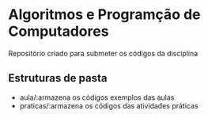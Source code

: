 # Algoritmos e Programção de Computadores

Repositório criado para submeter os códigos da disciplina

## Estruturas de pasta

* aula/:armazena os códigos exemplos das aulas
* praticas/:armazena os códigos das atividades práticas
